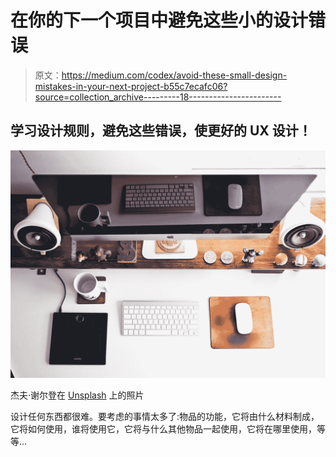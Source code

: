 # 在你的下一个项目中避免这些小的设计错误

> 原文：<https://medium.com/codex/avoid-these-small-design-mistakes-in-your-next-project-b55c7ecafc06?source=collection_archive---------18----------------------->

## 学习设计规则，避免这些错误，使更好的 UX 设计！

![](img/0997d193812c7930bf609cfbbe9bd0ca.png)

杰夫·谢尔登在 [Unsplash](https://unsplash.com?utm_source=medium&utm_medium=referral) 上的照片

设计任何东西都很难。要考虑的事情太多了:物品的功能，它将由什么材料制成，它将如何使用，谁将使用它，它将与什么其他物品一起使用，它将在哪里使用，等等…